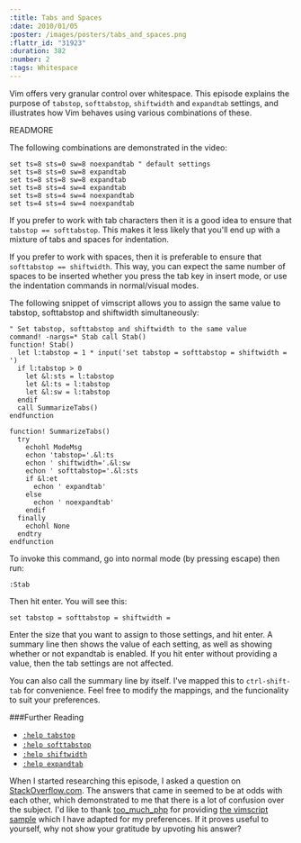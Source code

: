 ```yaml
--- 
:title: Tabs and Spaces
:date: 2010/01/05
:poster: /images/posters/tabs_and_spaces.png
:flattr_id: "31923"
:duration: 382
:number: 2
:tags: Whitespace
---
```


Vim offers very granular control over whitespace. This episode explains the purpose of `tabstop`, `softtabstop`, `shiftwidth` and `expandtab` settings, and illustrates how Vim behaves using various combinations of these.


READMORE


The following combinations are demonstrated in the video:

```viml
set ts=8 sts=0 sw=8 noexpandtab	" default settings
set ts=8 sts=0 sw=8 expandtab
set ts=8 sts=8 sw=8 expandtab
set ts=8 sts=4 sw=4 expandtab
set ts=8 sts=4 sw=4 noexpandtab
set ts=4 sts=4 sw=4 noexpandtab
```

If you prefer to work with tab characters then it is a good idea to ensure that `tabstop == softtabstop`. This makes it less likely that you'll end up with a mixture of tabs and spaces for indentation.

If you prefer to work with spaces, then it is preferable to ensure that `softtabstop == shiftwidth`. This way, you can expect the same number of spaces to be inserted whether you press the tab key in insert mode, or use the indentation commands in normal/visual modes.

The following snippet of vimscript allows you to assign the same value to tabstop, softtabstop and shiftwidth simultaneously:


```viml
" Set tabstop, softtabstop and shiftwidth to the same value
command! -nargs=* Stab call Stab()
function! Stab()
  let l:tabstop = 1 * input('set tabstop = softtabstop = shiftwidth = ')
  if l:tabstop > 0
    let &l:sts = l:tabstop
    let &l:ts = l:tabstop
    let &l:sw = l:tabstop
  endif
  call SummarizeTabs()
endfunction
 
function! SummarizeTabs()
  try
    echohl ModeMsg
    echon 'tabstop='.&l:ts
    echon ' shiftwidth='.&l:sw
    echon ' softtabstop='.&l:sts
    if &l:et
      echon ' expandtab'
    else
      echon ' noexpandtab'
    endif
  finally
    echohl None
  endtry
endfunction
```

To invoke this command, go into normal mode (by pressing escape) then run:

```viml
:Stab
```

Then hit enter. You will see this:

```viml
set tabstop = softtabstop = shiftwidth = 
```

Enter the size that you want to assign to those settings, and hit enter. A summary line then shows the value of each setting, as well as showing whether or not expandtab is enabled. If you hit enter without providing a value, then the tab settings are not affected.

You can also call the summary line by itself. I've mapped this to `ctrl-shift-tab` for convenience. Feel free to modify the mappings, and the funcionality to suit your preferences.

###Further Reading

* [`:help tabstop`][tabstop]
* [`:help softtabstop`][softtabstop]
* [`:help shiftwidth`][shiftwidth]
* [`:help expandtab`][expandtab]

When I started researching this episode, I asked a question on [StackOverflow.com][question]. The answers that came in seemed to be at odds with each other, which demonstrated to me that there is a lot of confusion over the subject. I'd like to thank [too_much_php][too_much_php] for providing [the vimscript sample][vimscript] which I have adapted for my preferences. If it proves useful to yourself, why not show your gratitude by upvoting his answer?

[tabstop]: http://vimdoc.sourceforge.net/htmldoc/options.html#%27tabstop%27
[softtabstop]: http://vimdoc.sourceforge.net/htmldoc/options.html#%27softtabstop%27
[shiftwidth]: http://vimdoc.sourceforge.net/htmldoc/options.html#%27shiftwidth%27
[expandtab]: http://vimdoc.sourceforge.net/htmldoc/options.html#%27expandtab%27
[question]: http://stackoverflow.com/questions/1562336/tab-vs-space-preferences-in-vim
[vimscript]: http://stackoverflow.com/questions/1562336/tab-vs-space-preferences-in-vim/1610732#1610732
[too_much_php]: http://stackoverflow.com/users/28835/too-much-php
